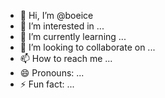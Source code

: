- 👋 Hi, I’m @boeice
- 👀 I’m interested in ...
- 🌱 I’m currently learning ...
- 💞️ I’m looking to collaborate on ...
- 📫 How to reach me ...
- 😄 Pronouns: ...
- ⚡ Fun fact: ...

<!---
boeice/boeice is a ✨ special ✨ repository because its `README.md` (this file) appears on your GitHub profile.
You can click the Preview link to take a look at your changes.
--->

